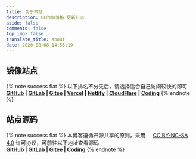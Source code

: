 ```yaml
---
title: 关于本站
description: CC的部落格 更新日志
aside: false
comments: false
top_img: false
translate_title: about
date: 2020-08-08 14:55:19
---
```

## 镜像站点

{% note success flat %} 以下排名不分先后，请选择适合自己访问较快的即可<br> **[GitHub](https://ccknbc.github.io) | [GitLab](https://ccknbc.gitlab.io) | [Gitee](https://ccknbc.gitee.io) | [Vercel](https://ccknbc.now.sh) | [Netlify](https://ccknbc.netlify.app) | [CloudFlare](https://ccknbc.pages.dev) | [Coding](https://y0znz6.coding-pages.com)** {% endnote %}

## 站点源码

{% note success flat %} 本博客遵循开源共享的原则，采用&nbsp;<i style="color:#f2b94b" class="fab fa-creative-commons"></i>&nbsp;<i style="color:#f2b94b" class="fab fa-creative-commons-by"></i>&nbsp;<i style="color:#f2b94b" class="fab fa-creative-commons-nc"></i>&nbsp;<i style="color:#f2b94b" class="fab fa-creative-commons-sa"></i>&nbsp;[CC BY-NC-SA 4.0](https://creativecommons.org/licenses/by-nc-sa/4.0/) 许可协议，可前往以下地址查看源码 <br>  **[GitHub](https://github.com/ccknbc-actions/blog-butterfly) | [GitLab](https://gitlab.com/CCKNBC/ccknbc.gitlab.io) | [Gitee](https://gitee.com/ccknbc/blog-butterfly) | [Coding](https://ccknbc.coding.net/public/blog/blog-butterfly/git/files)** {% endnote %}

